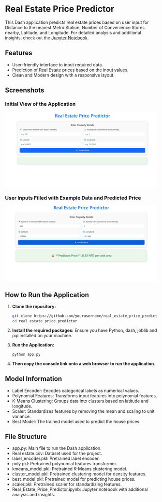 # Real Estate Price Predictor

This Dash application predicts real estate prices based on user input for 
Distance to the nearest Metro Station, Number of Convenience Stores nearby, 
Latitude, and Longitude. For detailed analysis and additional insights, check out the 
[Jupyter Notebook](Real_Estate_Price_Prediction.ipynb).

## Features

- User-friendly interface to input required data.
- Prediction of Real Estate prices based on the input values.
- Clean and Modern design with a responsive layout.

## Screenshots

### Initial View of the Application
![Initial View](screenshots/initial_view.jpg)

### User Inputs Filled with Example Data and Predicted Price
![Initial View](screenshots/prediction.jpg)

## How to Run the Application

1. **Clone the repository:**
   ```bash
   git clone https://github.com/yourusername/real_estate_price_predictor.git
   cd real_estate_price_predictor

2. **Install the required packages:**
Ensure you have Python, dash, joblib and pip installed on your machine.

3. **Run the Application:**
   ```bash
   python app.py

4. **Then copy the console link onto a web browser to run the application**.

## Model Information ##
* Label Encoder: Encodes categorical labels as numerical values.
* Polynomial Features: Transforms input features into polynomial features.
* K-Means Clustering: Groups data into clusters based on latitude and longitude.
* Scaler: Standardizes features by removing the mean and scaling to unit variance.
* Best Model: The trained model used to predict the house prices.
  
## File Structure ##
* app.py: Main file to run the Dash application.
* Real estate.csv: Dataset used for the project.
* label_encoder.pkl: Pretrained label encoder.
* poly.pkl: Pretrained polynomial features transformer.
* kmeans_model.pkl: Pretrained K-Means clustering model.
* cluster_model.pkl: Pretrained clustering model for density features.
* best_model.pkl: Pretrained model for predicting house prices.
* scaler.pkl: Pretrained scaler for standardizing features.
* Real_Estate_Price_Predictor.ipynb: Jupyter notebook with additional analysis and insights.
